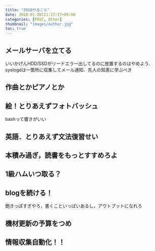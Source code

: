 ```yaml
---
title: "2018やること"
date: 2018-01-28T21:17:17+09:00
categories: [POST, Other]
thumbnail: "images/author.jpg" 
toc: true 
---
```


## メールサーバを立てる
いいかげんHDD/SSDがリードエラー出してるのに放置するのはやめよう．
syslogdは一箇所に収集してメール通知．先人の知恵に学ぶべき

## 作曲とかピアノとか

## 絵！とりあえずフォトバッシュ
bashって響きがいい

## 英語．とりあえず文法復習せい

## 本積み過ぎ，読書をもっとすすめろよ

## 1級ハムいつ取る？

## blogを続ける！
飽きっぽすぎやろ，書くこといっぱいあるし，アウトプットになれろ

## 機材更新の予算をつめ

## 情報収集自動化！！
